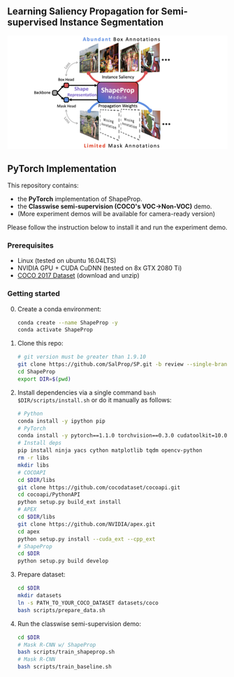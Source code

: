 ## Learning Saliency Propagation for Semi-supervised Instance Segmentation

![illustration](illustration.png)

## PyTorch Implementation
This repository contains:
* the **PyTorch** implementation of ShapeProp.
* the **Classwise semi-supervision (COCO's VOC->Non-VOC)** demo.
* (More experiment demos will be available for camera-ready version)

Please follow the instruction below to install it and run the experiment demo.

### Prerequisites
* Linux (tested on ubuntu 16.04LTS)
* NVIDIA GPU + CUDA CuDNN (tested on 8x GTX 2080 Ti)
* [COCO 2017 Dataset](http://cocodataset.org) (download and unzip)

### Getting started

0. Create a conda environment:
    ```bash
    conda create --name ShapeProp -y
    conda activate ShapeProp
    ```

1. Clone this repo: 

    ```bash
    # git version must be greater than 1.9.10
    git clone https://github.com/SalProp/SP.git -b review --single-branch ShapeProp
    cd ShapeProp
    export DIR=$(pwd)
    ```

2. Install dependencies via a single command `bash $DIR/scripts/install.sh` or do it manually as follows:
    ```bash
    # Python
    conda install -y ipython pip
    # PyTorch
    conda install -y pytorch==1.1.0 torchvision==0.3.0 cudatoolkit=10.0 -c pytorch
    # Install deps
    pip install ninja yacs cython matplotlib tqdm opencv-python
    rm -r libs
    mkdir libs
    # COCOAPI
    cd $DIR/libs
    git clone https://github.com/cocodataset/cocoapi.git
    cd cocoapi/PythonAPI
    python setup.py build_ext install
    # APEX
    cd $DIR/libs
    git clone https://github.com/NVIDIA/apex.git
    cd apex
    python setup.py install --cuda_ext --cpp_ext
    # ShapeProp
    cd $DIR
    python setup.py build develop

    ```

3. Prepare dataset: 

    ```bash
    cd $DIR
    mkdir datasets
    ln -s PATH_TO_YOUR_COCO_DATASET datasets/coco
    bash scripts/prepare_data.sh
    ```

4. Run the classwise semi-supervision demo:

    ```bash
    cd $DIR
    # Mask R-CNN w/ ShapeProp
    bash scripts/train_shapeprop.sh
    # Mask R-CNN
    bash scripts/train_baseline.sh
    ```
